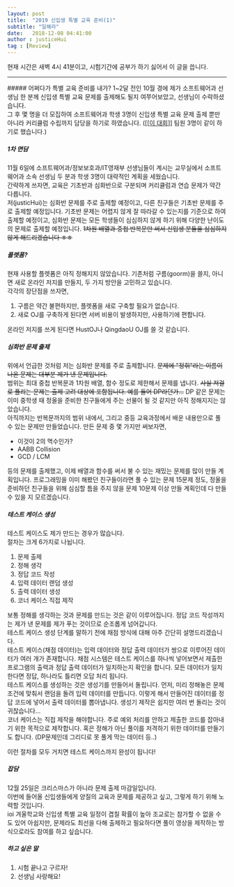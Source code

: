 ```yaml
---
layout: post
title:  "2019 신입생 특별 교육 준비(1)"
subtitle: "일해라"
date:   2018-12-08 04:41:00
author : justiceHui
tag : [Review]
---
```


현재 시간은 새벽 4시 41분이고, 시험기간에 공부가 하기 싫어서 이 글을 씁니다.<br>
<hr>
##### 어쩌다가 특별 교육 준비를 내가?
1~2달 전인 10월 경에 제가 소프트웨어과 선생님 한 분께 신입생 특별 교육 문제를 출제해도 될지 여쭈어보았고, 선생님이 수락하셨습니다.<br>
그 후 몇 명을 더 모집하여 소프트웨어과 학생 3명이 신입생 특별 교육 문제 출제 뿐만 아니라 커리큘럼 수립까지 담당을 하기로 하였습니다. ([[<a href = "https://justicehui.github.io/2018/07/20/%EC%B2%9C%EC%BD%94%EB%8C%80.html">이 대회</a>]] 팀원 3명이 같이 하기로 했습니다.)<br>

##### 1차 면담
11월 6일에 소프트웨어과/정보보호과/IT영재부 선생님들이 계시는 교무실에서 소프트웨어과 소속 선생님 두 분과 학생 3명이 대략적인 계획을 세웠습니다.<br>
간략하게 쓰자면, 교육은 기초반과 심화반으로 구분되며 커리큘럼과 연습 문제가 약간 다릅니다.<br>
저(justicHui)는 심화반 문제를 주로 출제할 예정이고, 다른 친구들은 기초반 문제를 주로 출제할 예정입니다. 기초반 문제는 어렵지 않게 잘 따라갈 수 있는지를 기준으로 하여 출제할 예정이고, 심화반 문제는 모든 학생들이 심심하지 않게 하기 위해 다양한 난이도의 문제로 출제할 예정입니다. <s>1차원 배열과 중첩 반복문만 써서 신입생 분들을 심심하지 않게 해드리겠습니다 ㅎㅎ</s><br>

##### 플렛폼?
현재 사용할 플렛폼은 아직 정해지지 않았습니다. 기존처럼 구름(goorm)을 쓸지, 아니면 새로 온라인 저지를 만들지, 두 가지 방안을 고민하고 있습니다.<br>
각각의 장단점을 쓰자면,
1. 구름은 약간 불편하지만, 플렛폼을 새로 구축할 필요가 없습니다.
2. 새로 OJ를 구축하게 된다면 서버 비용이 발생하지만, 사용하기에 편합니다.

온라인 저지를 쓰게 된다면 HustOJ나 QingdaoU OJ를 쓸 것 같습니다.<br>

##### 심화반 문제 출제
위에서 언급한 것처럼 저는 심화반 문제를 주로 출제합니다. <s>문제에 "정휘"라는 이름이 나온 문제는 대부분 제가 낸 문제입니다.</s><br>
범위는 최대 중첩 반복문과 1차원 배열, 함수 정도로 제한해서 문제를 냅니다. <s>사실 저걸로 풀리는 문제는 출제 고려 대상에 포함됩니다. 예를 들어 DP라던가...</s> DP 같은 문제는 이미 중학생 때 정올을 준비한 친구들에게 주는 선물이 될 것 같지만 아직 정해지지는 않았습니다.<br>
아직까지는 반복문까지의 범위 내에서, 그리고 중등 교육과정에서 배운 내용만으로 풀 수 있는 문제만 만들었습니다. 만든 문제 중 몇 가지만 써보자면,
* 이것이 2의 멱수인가?
* AABB Collision
* GCD / LCM

등의 문제를 출제했고, 이제 배열과 함수를 써서 불 수 있는 재밌는 문제를 많이 만들 계획입니다. 프로그래밍을 이미 해봤던 친구들이라면 풀 수 있는 문제 15문제 정도, 정올을 준비하던 친구들을 위해 심심할 틈을 주지 않을 문제 10문제 이상 만들 계획인데 다 만들 수 있을 지 모르겠습니다.

##### 테스트 케이스 생성
테스트 케이스도 제가 만드는 경우가 많습니다.<br>
절차는 크게 6가지로 나뉩니다.
1. 문제 출제
2. 정해 생각
3. 정답 코드 작성
4. 입력 데이터 랜덤 생성
5. 출력 데이터 생성
6. 코너 케이스 직접 제작

보통 정해를 생각하는 것과 문제를 만드는 것은 같이 이루어집니다. 정답 코드 작성까지는 제가 낸 문제를 제가 푸는 것이므로 순조롭게 넘어갑니다.<br>
테스트 케이스 생성 단계를 말하기 전에 채점 방식에 대해 아주 간단히 설명드리겠습니다.<br>
테스트 케이스(채점 데이터)는 입력 데이터와 정답 출력 데이터가 쌍으로 이루어진 데이터가 여러 개가 존재합니다. 채점 시스템은 테스트 케이스를 하나씩 넣어보면서 제출한 프로그램의 출력과 정답 출력 데이터가 일치하는지 확인을 합니다. 모든 데이터가 일치한다면 정답, 하나라도 틀리면 오답 처리 됩니다.<br>
테스트 케이스를 생성하는 것은 생성기를 만들어서 돌립니다. 먼저, 미리 정해놓은 문제 조건에 맞춰서 랜덤을 돌려 입력 데이터를 만듭니다. 이렇게 해서 만들어진 데이터를 정답 코드에 넣어서 출력 데이터를 뽑아냅니다. 생성기 제작은 쉽지만 여러 번 돌리는 것이 귀찮습니다...<br>
코너 케이스는 직접 제작을 해야합니다. 주로 예외 처리를 안하고 제출한 코드를 잡아내기 위한 목적으로 제작합니다. 혹은 정해가 아닌 풀이를 저격하기 위한 데이터를 만들기도 합니다. (DP문제인데 그리디로 못 풀게 막는 데이터 등..)

이런 절차를 모두 거치면 테스트 케이스까지 완성이 됩니다!

##### 잡담
12월 25일은 크리스마스가 아니라 문제 출제 마감일입니다.<br>
이번에 들어올 신입생들에게 양질의 교육과 문제를 제공하고 싶고, 그렇게 하기 위해 노력할 것입니다.<br>
ioi 겨울학교와 신입생 특별 교육 일정이 겹칠 확률이 높아 조교로는 참가할 수 없을 수도 있어 아쉽지만, 문제라도 최선을 다해 출제하고 필요하다면 풀이 영상을 제작하는 방식으로라도 참여를 하고 싶습니다.<br>

##### 하고 싶은 말
1. 시험 끝나고 구르자!
2. 선생님 사랑해요!
